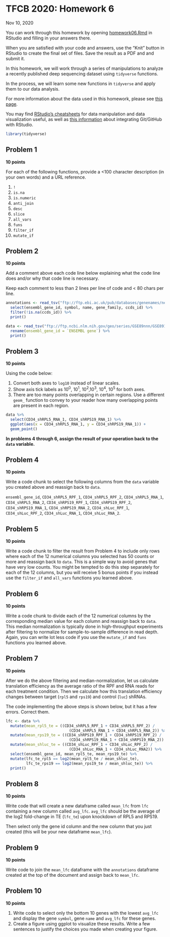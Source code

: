 TFCB 2020: Homework 6
================
Nov 10, 2020


You can work through this homework by opening [homework06.Rmd](homework06.Rmd)
in RStudio and filling in your answers there.

When you are satisfied with your code and answers, use the “Knit”
button in RStudio to create the final set of files. Save the result as a
PDF and and submit it.

In this homework, we will work through a series of manipulations to
analyze a recently published deep sequencing dataset using `tidyverse`
functions.

In the process, we will learn some new functions in `tidyverse` and
apply them to our data analysis.

For more information about the data used in this homework, please see
[this
page](https://www.ncbi.nlm.nih.gov/geo/query/acc.cgi?acc=GSE89183).

You may find [RStudio’s
cheatsheets](https://rstudio.com/resources/cheatsheets/) for data
manipulation and data visualization useful, as well as [this
information](https://support.rstudio.com/hc/en-us/articles/200532077-Version-Control-with-Git-and-SVN)
about integrating Git/GitHub with RStudio.

``` r
library(tidyverse)
```

## Problem 1

**10 points**

For each of the following functions, provide a \<100 character
description (in your own words) and a URL reference.

1.  `!`
2.  `is.na`
3.  `is.numeric`
4.  `anti_join`
5.  `desc`
6.  `slice`
7.  `all_vars`
8.  `funs`
9.  `filter_if`
10. `mutate_if`

## Problem 2

**10 points**

Add a comment above each code line below explaining what the code line
does and/or why that code line is necessary.

Keep each comment to less than 2 lines per line of code and \< 80 chars
per
line.

``` r
annotations <- read_tsv("ftp://ftp.ebi.ac.uk/pub/databases/genenames/new/tsv/locus_groups/protein-coding_gene.txt") %>%
  select(ensembl_gene_id, symbol, name, gene_family, ccds_id) %>%
  filter(!is.na(ccds_id)) %>%
  print()
```

``` r
data <- read_tsv("ftp://ftp.ncbi.nlm.nih.gov/geo/series/GSE89nnn/GSE89183/suppl/GSE89183_Counts.txt.gz") %>%
  rename(ensembl_gene_id = `ENSEMBL gene`) %>%
  print()
```


## Problem 3

**10 points**

Using the code below:

1.  Convert both axes to `log10` instead of linear scales.
2.  Show axis tick labels as 10<sup>0</sup>, 10<sup>1</sup>,
    10<sup>2</sup>,10<sup>3</sup>, 10<sup>4</sup>, 10<sup>5</sup> for
    both axes.
3.  There are too many points overlapping in certain regions. Use a
    different `geom_` function to convey to your reader how many
    overlapping points are present in each region.

``` r
data %>%
  select(CD34_shRPL5_RNA_1, CD34_shRPS19_RNA_1) %>%
  ggplot(aes(x = CD34_shRPL5_RNA_1, y = CD34_shRPS19_RNA_1)) +
  geom_point()
```

**In problems 4 through 6, assign the result of your operation back to
the `data` variable.**

## Problem 4

**10 points**

Write a code chunk to select the following columns from the `data`
variable you created above and reassign back to `data`.

`ensembl_gene_id`, `CD34_shRPL5_RPF_1`, `CD34_shRPL5_RPF_2`,
`CD34_shRPL5_RNA_1`, `CD34_shRPL5_RNA_2`, `CD34_shRPS19_RPF_1`,
`CD34_shRPS19_RPF_2`, `CD34_shRPS19_RNA_1`, `CD34_shRPS19_RNA_2`,
`CD34_shLuc_RPF_1`, `CD34_shLuc_RPF_2`, `CD34_shLuc_RNA_1`,
`CD34_shLuc_RNA_2`.

## Problem 5

**10 points**

Write a code chunk to filter the result from Problem 4 to include only
rows where each of the 12 numerical columns you selected has 50 counts
or more and reassign back to `data`. This is a simple way to avoid genes
that have very low counts. You might be tempted to do this step
separately for each of the 12 columns, but you will receive 5 bonus
points if you instead use the `filter_if` and `all_vars` functions you
learned above.

## Problem 6

**10 points**

Write a code chunk to divide each of the 12 numerical columns by the
corresponding median value for each column and reassign back to `data`.
This median normalization is typically done in high-throughput
experiments after filtering to normalize for sample-to-sample difference
in read depth. Again, you can write lot less code if you use the
`mutate_if` and `funs` functions you learned above.

## Problem 7

**10 points**

After we do the above filtering and median-normalization, let us
calculate translation efficiency as the average ratio of the RPF and RNA
reads for each treatment condition. Then we calculate how this
translation efficiency changes between target (`rpl5` and `rps19`) and
control (`luc`) shRNAs.

The code implementing the above steps is shown below, but it has a few
errors. Correct them.

``` r
lfc <- data %>%
  mutate(mean_rpl5_te = ((CD34_shRPL5_RPF_1 + CD34_shRPL5_RPF_2) /
                            (CD34_shRPL5_RNA_1 + CD34_shRPL5_RNA_2)) %>%
  mutate(mean_rps19_te = ((CD34_shRPS19_RPF_1 + CD34_shRPS19_RPF_2) /
                            (CD34_shRPS19_RNA_1 + CD34_shRPS19_RNA_2)) %>%
  mutate(mean_shluc_te = ((CD34_shLuc_RPF_1 + CD34_shLuc_RPF_2) /
                            (CD34_shLuc_RNA_1 + CD34_shLuc_RNA2)) %>%
  select(ensembl_gene_id, mean_rpl5_te, mean_rps19_te) %>%
  mutate(lfc_te_rpl5 == log2(mean_rpl5_te / mean_shluc_te),
         lfc_te_rps19 == log2(mean_rps19_te / mean_shluc_te)) %>%
  print()
```

## Problem 8

**10 points**

Write code that will create a new dataframe called `mean_lfc` from `lfc`
containing a new column called `avg_lfc`. `avg_lfc` should be the
average of the log2 fold-change in TE (`lfc_te`) upon knockdown of RPL5
and RPS19.

Then select only the gene id column and the new column that you just
created (this will be your new dataframe `mean_lfc`).

## Problem 9

**10 points**

Write code to join the `mean_lfc` dataframe with the `annotations`
dataframe created at the top of the document and assign back to
`mean_lfc`.

## Problem 10

**10 points**

1.  Write code to select only the bottom 10 genes with the lowest
    `avg_lfc` and display the gene `symbol`, gene `name` and `avg_lfc`
    for these genes.
2.  Create a figure using ggplot to visualize these results. Write a few
    sentences to justify the choices you made when creating your figure.

